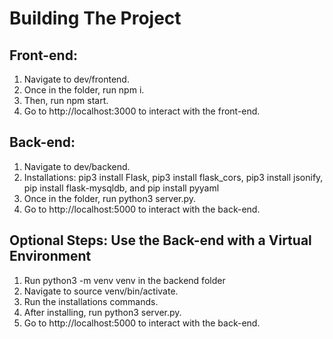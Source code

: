 # Building The Project

## Front-end: 
1. Navigate to dev/frontend.
2. Once in the folder, run npm i.
3. Then, run npm start.
4. Go to http://localhost:3000 to interact with the front-end.

## Back-end: 
1. Navigate to dev/backend.
2. Installations: pip3 install Flask, pip3 install flask_cors, pip3 install jsonify, pip install flask-mysqldb, and pip install pyyaml
3. Once in the folder, run python3 server.py.
4. Go to http://localhost:5000 to interact with the back-end.

## Optional Steps: Use the Back-end with a Virtual Environment
1. Run python3 -m venv venv in the backend folder
2. Navigate to source venv/bin/activate.
3. Run the installations commands.
4. After installing, run python3 server.py.
5. Go to http://localhost:5000 to interact with the back-end.


